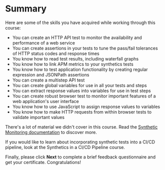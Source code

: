 Summary
===

<p>Here are some of the skills you have acquired while working through this course:

<ul style="max-width: 75vw;  margin: auto;">
<li>You can create an HTTP API test to monitor the availability and performance of a web service
<li>You can create assertions in your tests to tune the pass/fail tolerances of HTTP status codes and response times
<li>You know how to read test results, including waterfall graphs
<li>You know how to link APM metrics to your synthetics tests
<li>You know how to test application functionality by creating regular expression and JSONPath assertions
<li>You can create a multistep API test
<li>You can create global variables for use in all your tests and steps
<li>You can extract response values into variables for use in test steps
<li>You can create robust browser test to monitor important features of a web application's user interface
<li>You know how to use JavaScript to assign response values to variables
<li>You know how to make HTTP requests from within browser tests to validate important values
</ul>

There's a lot of material we didn't cover in this course. Read the [Synthetic Monitoring documentation](https://docs.datadoghq.com/synthetics/) to discover more.

If you would like to learn about incorporating synthetic tests into a CI/CD pipeline, look at the Synthetics in a CI/CD Pipeline course.

Finally, please click **Next** to complete a brief feedback questionnaire and get your certificate. Congratulations!